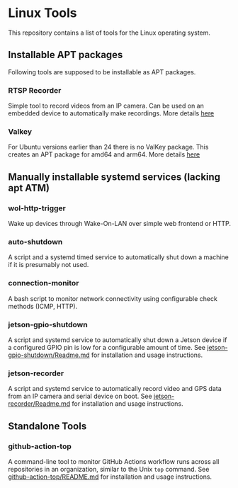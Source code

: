 # Linux Tools
This repository contains a list of tools for the Linux operating system.


## Installable APT packages
Following tools are supposed to be installable as APT packages.

### RTSP Recorder
Simple tool to record videos from an IP camera. Can be used on an embedded device to automatically make recordings. More details [here](rtsp-recorder/Readme.md)

### Valkey
For Ubuntu versions earlier than 24 there is no ValKey package. This creates an APT package for amd64 and arm64. More details [here](valkey/Readme.md)

## Manually installable systemd services (lacking apt ATM)

### wol-http-trigger
Wake up devices through Wake-On-LAN over simple web frontend or HTTP.

### auto-shutdown
A script and a systemd timed service to automatically shut down a machine if it is presumably not used.

### connection-monitor
A bash script to monitor network connectivity using configurable check methods (ICMP, HTTP).

### jetson-gpio-shutdown
A script and systemd service to automatically shut down a Jetson device if a configured GPIO pin is low for a configurable amount of time.
See [jetson-gpio-shutdown/Readme.md](jetson-gpio-shutdown/Readme.md) for installation and usage instructions.

### jetson-recorder
A script and systemd service to automatically record video and GPS data from an IP camera and serial device on boot.
See [jetson-recorder/Readme.md](jetson-recorder/Readme.md) for installation and usage instructions.

## Standalone Tools

### github-action-top
A command-line tool to monitor GitHub Actions workflow runs across all repositories in an organization, similar to the Unix `top` command.
See [github-action-top/README.md](github-action-top/README.md) for installation and usage instructions.